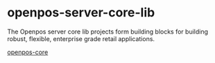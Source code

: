# openpos-server-core-lib

The Openpos server core lib projects form building blocks for building robust, flexible, enterprise grade retail applications.

[openpos-core](openpos-core/src/main/docs/core-core.md)
